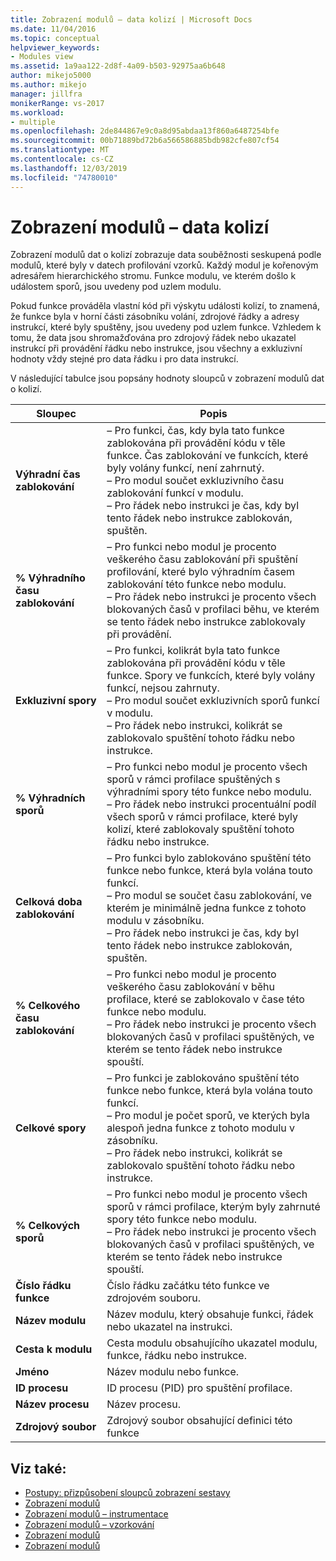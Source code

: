 ```yaml
---
title: Zobrazení modulů – data kolizí | Microsoft Docs
ms.date: 11/04/2016
ms.topic: conceptual
helpviewer_keywords:
- Modules view
ms.assetid: 1a9aa122-2d8f-4a09-b503-92975aa6b648
author: mikejo5000
ms.author: mikejo
manager: jillfra
monikerRange: vs-2017
ms.workload:
- multiple
ms.openlocfilehash: 2de844867e9c0a8d95abdaa13f860a6487254bfe
ms.sourcegitcommit: 00b71889bd72b6a566586885bdb982cfe807cf54
ms.translationtype: MT
ms.contentlocale: cs-CZ
ms.lasthandoff: 12/03/2019
ms.locfileid: "74780010"
---
```

# <a name="modules-view---contention-data"></a>Zobrazení modulů – data kolizí
Zobrazení modulů dat o kolizí zobrazuje data souběžnosti seskupená podle modulů, které byly v datech profilování vzorků. Každý modul je kořenovým adresářem hierarchického stromu. Funkce modulu, ve kterém došlo k událostem sporů, jsou uvedeny pod uzlem modulu.

 Pokud funkce prováděla vlastní kód při výskytu události kolizí, to znamená, že funkce byla v horní části zásobníku volání, zdrojové řádky a adresy instrukcí, které byly spuštěny, jsou uvedeny pod uzlem funkce. Vzhledem k tomu, že data jsou shromažďována pro zdrojový řádek nebo ukazatel instrukcí při provádění řádku nebo instrukce, jsou všechny a exkluzivní hodnoty vždy stejné pro data řádku i pro data instrukcí.

 V následující tabulce jsou popsány hodnoty sloupců v zobrazení modulů dat o kolizí.

|Sloupec|Popis|
|------------|-----------------|
|**Výhradní čas zablokování**|– Pro funkci, čas, kdy byla tato funkce zablokována při provádění kódu v těle funkce. Čas zablokování ve funkcích, které byly volány funkcí, není zahrnutý.<br />– Pro modul součet exkluzivního času zablokování funkcí v modulu.<br />– Pro řádek nebo instrukci je čas, kdy byl tento řádek nebo instrukce zablokován, spuštěn.|
|**% Výhradního času zablokování**|– Pro funkci nebo modul je procento veškerého času zablokování při spuštění profilování, které bylo výhradním časem zablokování této funkce nebo modulu.<br />– Pro řádek nebo instrukci je procento všech blokovaných časů v profilaci běhu, ve kterém se tento řádek nebo instrukce zablokovaly při provádění.|
|**Exkluzivní spory**|– Pro funkci, kolikrát byla tato funkce zablokována při provádění kódu v těle funkce. Spory ve funkcích, které byly volány funkcí, nejsou zahrnuty.<br />– Pro modul součet exkluzivních sporů funkcí v modulu.<br />– Pro řádek nebo instrukci, kolikrát se zablokovalo spuštění tohoto řádku nebo instrukce.|
|**% Výhradních sporů**|– Pro funkci nebo modul je procento všech sporů v rámci profilace spuštěných s výhradními spory této funkce nebo modulu.<br />– Pro řádek nebo instrukci procentuální podíl všech sporů v rámci profilace, které byly kolizí, které zablokovaly spuštění tohoto řádku nebo instrukce.|
|**Celková doba zablokování**|– Pro funkci bylo zablokováno spuštění této funkce nebo funkce, která byla volána touto funkcí.<br />– Pro modul se součet času zablokování, ve kterém je minimálně jedna funkce z tohoto modulu v zásobníku.<br />– Pro řádek nebo instrukci je čas, kdy byl tento řádek nebo instrukce zablokován, spuštěn.|
|**% Celkového času zablokování**|– Pro funkci nebo modul je procento veškerého času zablokování v běhu profilace, které se zablokovalo v čase této funkce nebo modulu.<br />– Pro řádek nebo instrukci je procento všech blokovaných časů v profilaci spuštěných, ve kterém se tento řádek nebo instrukce spouští.|
|**Celkové spory**|– Pro funkci je zablokováno spuštění této funkce nebo funkce, která byla volána touto funkcí.<br />– Pro modul je počet sporů, ve kterých byla alespoň jedna funkce z tohoto modulu v zásobníku.<br />– Pro řádek nebo instrukci, kolikrát se zablokovalo spuštění tohoto řádku nebo instrukce.|
|**% Celkových sporů**|– Pro funkci nebo modul je procento všech sporů v rámci profilace, kterým byly zahrnuté spory této funkce nebo modulu.<br />– Pro řádek nebo instrukci je procento všech blokovaných časů v profilaci spuštěných, ve kterém se tento řádek nebo instrukce spouští.|
|**Číslo řádku funkce**|Číslo řádku začátku této funkce ve zdrojovém souboru.|
|**Název modulu**|Název modulu, který obsahuje funkci, řádek nebo ukazatel na instrukci.|
|**Cesta k modulu**|Cesta modulu obsahujícího ukazatel modulu, funkce, řádku nebo instrukce.|
|**Jméno**|Název modulu nebo funkce.|
|**ID procesu**|ID procesu (PID) pro spuštění profilace.|
|**Název procesu**|Název procesu.|
|**Zdrojový soubor**|Zdrojový soubor obsahující definici této funkce|

## <a name="see-also"></a>Viz také:
- [Postupy: přizpůsobení sloupců zobrazení sestavy](../profiling/how-to-customize-report-view-columns.md)
- [Zobrazení modulů](../profiling/modules-view.md)
- [Zobrazení modulů – instrumentace](../profiling/modules-view-dotnet-memory-instrumentation-data.md)
- [Zobrazení modulů – vzorkování](../profiling/modules-view-dotnet-memory-sampling-data.md)
- [Zobrazení modulů](../profiling/modules-view-instrumentation-data.md)
- [Zobrazení modulů](../profiling/modules-view-sampling-data.md)
